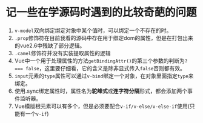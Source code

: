 # 记一些在学源码时遇到的比较奇葩的问题

1. `v-model`双向绑定绑定对象中某个值时，可以绑定一个不存在的时。
2. `.prop`修饰符在目前我看的源码中存在用于绑定dom的属性，但是在打包出来的vue2.6中残缺了部分逻辑。
3. `.camel`修饰符并没有实装提取属性的逻辑
4. Vue中一个用于处理属性的方法`getBindingAttr()`的第三个参数的判断为`? === false`，这里要仔细看，它的含义是除非显式传入`false`否则都有效。
5. `input`元素的`type`属性可以通过`v-bind`绑定一个对象，在对象里面指定`type`来绑定。
6. 使用.sync绑定属性时，属性名为**驼峰式**或**连字符分隔**形式，都会添加两个事件监听器。
7. Vue模版根元素可以有多个，但是必须要配合`v-if/v-else/v-else-if`使用(只能有一个`v-if`)
